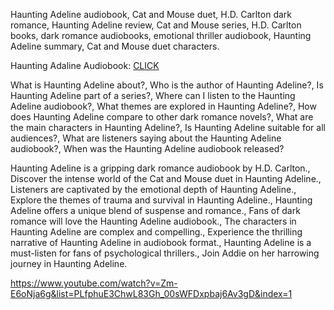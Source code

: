 Haunting Adeline audiobook, Cat and Mouse duet, H.D. Carlton dark romance, Haunting Adeline review, Cat and Mouse series, H.D. Carlton books, dark romance audiobooks, emotional thriller audiobook, Haunting Adeline summary, Cat and Mouse duet characters. 

 Haunting Adaline Audiobook: [CLICK ](https://www.youtube.com/watch?v=Zm-E6oNja6g&list=PLfphuE3ChwL83Gh_00sWFDxpbaj6Av3gD&index=1)

 What is Haunting Adeline about?, Who is the author of Haunting Adeline?, Is Haunting Adeline part of a series?, Where can I listen to the Haunting Adeline audiobook?, What themes are explored in Haunting Adeline?, How does Haunting Adeline compare to other dark romance novels?, What are the main characters in Haunting Adeline?, Is Haunting Adeline suitable for all audiences?, What are listeners saying about the Haunting Adeline audiobook?, When was the Haunting Adeline audiobook released? 

 Haunting Adeline is a gripping dark romance audiobook by H.D. Carlton., Discover the intense world of the Cat and Mouse duet in Haunting Adeline., Listeners are captivated by the emotional depth of Haunting Adeline., Explore the themes of trauma and survival in Haunting Adeline., Haunting Adeline offers a unique blend of suspense and romance., Fans of dark romance will love the Haunting Adeline audiobook., The characters in Haunting Adeline are complex and compelling., Experience the thrilling narrative of Haunting Adeline in audiobook format., Haunting Adeline is a must-listen for fans of psychological thrillers., Join Addie on her harrowing journey in Haunting Adeline.

https://www.youtube.com/watch?v=Zm-E6oNja6g&list=PLfphuE3ChwL83Gh_00sWFDxpbaj6Av3gD&index=1
